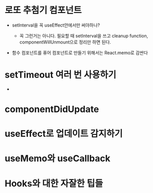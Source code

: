 # 로또 추첨기 컴포넌트

- setInterval을 꼭 useEffect안에서만 써야하나?
  - 꼭 그런거는 아니다. 필요할 때 setInterval을 쓰고 cleanup function, componentWillUnmount으로 정리만 하면 된다.

- 함수 컴포넌트를 퓨어 컴포넌트로 만들기 위해서는 React.memo로 감싼다

# setTimeout 여러 번 사용하기

- 

# componentDidUpdate

# useEffect로 업데이트 감지하기

# useMemo와 useCallback

# Hooks와 대한 자잘한 팁들
